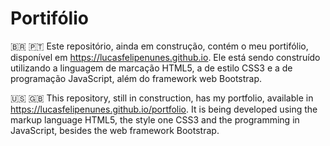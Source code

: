 # Portifólio

🇧🇷 🇵🇹 Este repositório, ainda em construção, contém o meu portifólio, disponível em https://lucasfelipenunes.github.io. Ele está sendo construído utilizando a linguagem de marcação HTML5, a de estilo CSS3 e a de programação JavaScript, além do framework web Bootstrap.

🇺🇸 🇬🇧 This repository, still in construction, has my portfolio, available in https://lucasfelipenunes.github.io/portfolio. It is being developed using the markup language HTML5, the style one CSS3 and the programming in JavaScript, besides the web framework Bootstrap.
